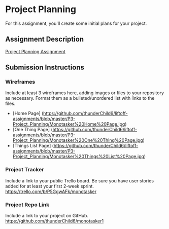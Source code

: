 # Project Planning
For this assignment, you'll create some initial plans for your project.

## Assignment Description
[Project Planning Assignment](https://education.launchcode.org/liftoff/modules/assignments/project-planning)

## Submission Instructions

### Wireframes

Include at least 3 wireframes here, adding images or files to your repository as necessary. Format them as a bulleted/unordered list with links to the files.
* [Home Page] (https://github.com/thunderChild6/liftoff-assignments/blob/master/P3-Project_Planning/Monotasker%20Home%20Page.jpg)
* [One Thing Page] (https://github.com/thunderChild6/liftoff-assignments/blob/master/P3-Project_Planning/Monotasker%20One%20Thing%20Page.jpg)
* [Things List Page] (https://github.com/thunderChild6/liftoff-assignments/blob/master/P3-Project_Planning/Monotasker%20Things%20List%20Page.jpg)

### Project Tracker

Include a link to your public Trello board. Be sure you have user stories added for at least your first 2-week sprint.
https://trello.com/b/P5GgwAFk/monotasker

### Project Repo Link

Include a link to your project on GitHub.
https://github.com/thunderChild6/monotasker1
